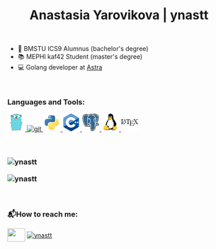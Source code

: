 <!--
**ynastt/ynastt** is a ✨ _special_ ✨ repository because its `README.md` (this file) appears on your GitHub profile.

Here are some ideas to get you started:

- 🔭 I’m currently working on ...
- 🌱 I’m currently learning ...
- 👯 I’m looking to collaborate on ...
- 🤔 I’m looking for help with ...
- 💬 Ask me about ...
- 📫 How to reach me: ...
- 😄 Pronouns: ...
- ⚡ Fun fact: ...
-->


<h1 align="center">Anastasia Yarovikova | ynastt</h1>

<br>

- :notebook: BMSTU ICS9 Alumnus (bachelor's degree)
- :books: MEPHI kaf42 Student (master's degree)
- :computer: Golang developer at [Astra](https://astragroup.ru/)
<br>

<h3 align="left">Languages and Tools:</h3>
<p align="left", color='black'> <a href="https://go.dev/" target="_blank" rel="noreferrer"> <img
      src="https://raw.githubusercontent.com/devicons/devicon/master/icons/go/go-original.svg"
      alt="swift" width="40" height="40" /> </a> 
  <a href="https://git-scm.com/" target="_blank" rel="noreferrer">
    <img src="https://www.vectorlogo.zone/logos/git-scm/git-scm-icon.svg" alt="git" width="40" height="40" /> </a>
  <a href="https://www.python.org" target="_blank" rel="noreferrer">
    <img src="https://raw.githubusercontent.com/devicons/devicon/master/icons/python/python-original.svg" alt="python"
      width="40" height="40" /> </a>
  <a href="https://www.cprogramming.com/" target="_blank"
    rel="noreferrer"> <img src="https://raw.githubusercontent.com/devicons/devicon/master/icons/cplusplus/cplusplus-original.svg"
      alt="cplusplus" width="40" height="40" /> </a>     
  <a href="https://www.postgresql.org" target="_blank" rel="noreferrer"> <img
      src="https://raw.githubusercontent.com/devicons/devicon/master/icons/postgresql/postgresql-original.svg"
      alt="postgresql" width="40" height="40" /> </a>
  <a href="https://www.linux.org/" target="_blank" rel="noreferrer"> <img
      src="https://raw.githubusercontent.com/devicons/devicon/master/icons/linux/linux-original.svg" alt="linux"
      width="40" height="40" /> </a> 
  <a href="https://www.latex-project.org/" target="_blank" rel="noreferrer"> <img
      src="https://raw.githubusercontent.com/devicons/devicon/master/icons/latex/latex-original.svg" alt="latex"
      width="40" height="40" /> </a> 

</p>

<br>
<h3 align="left">
 <p><img align="center" src="https://github-readme-stats.vercel.app/api?username=ynastt&show_icons=true&locale=en&theme=dark&background=000000" alt="ynastt" /> 
<!-- &nbsp; -->

</p>

<p><img align="center" src="https://github-readme-streak-stats.herokuapp.com/?user=ynastt&theme=dark&" alt="ynastt" /></p>
<br>

<h3 align="left">📬How to reach me:</h3>
<p align="left">
  <a href="https://t.me/ynastt" target="blank"><img align="center"
      src="https://www.svgrepo.com/show/303292/telegram-logo.svg" height="30" width="40" /></a>
 <a href="https://vk.com/nasstttt" target="blank"><img align="center"
      src="https://raw.githubusercontent.com/rahuldkjain/github-profile-readme-generator/master/src/images/icons/Social/vk.svg"
      alt="ynastt" height="30" width="40" /></a> 
</p>

